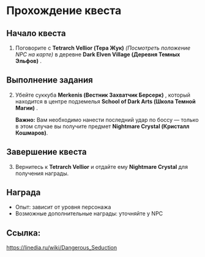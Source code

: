 # Прохождение квеста

## Начало квеста
1. Поговорите с **Tetrarch Vellior (Тера Жук)** *(Посмотреть положение NPC на карте)* в деревне **Dark Elven Village (Деревня Темных Эльфов)** .

## Выполнение задания
2. Убейте суккуба **Merkenis (Вестник Захватчик Берсерк)** , который находится в центре подземелья **School of Dark Arts (Школа Темной Магии)** .
   
   **Важно:** Вам необходимо нанести последний удар по боссу — только в этом случае вы получите предмет **Nightmare Crystal (Кристалл Кошмаров)**.

## Завершение квеста
3. Вернитесь к **Tetrarch Vellior** и отдайте ему **Nightmare Crystal** для получения награды.

## Награда
- Опыт: зависит от уровня персонажа
- Возможные дополнительные награды: уточняйте у NPC 

## Ссылка: 
https://linedia.ru/wiki/Dangerous_Seduction

